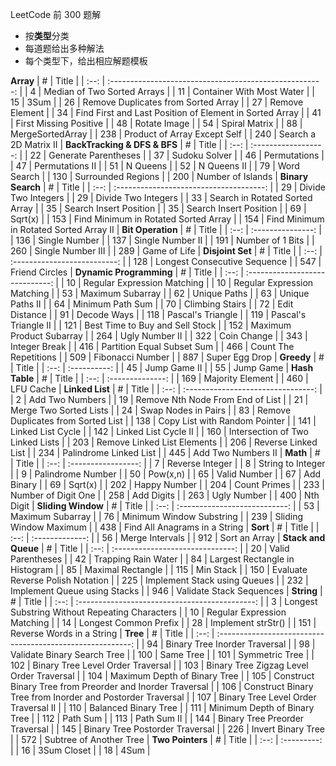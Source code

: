 LeetCode 前 300 题解

- 按**类型**分类
- 每道题给出多种解法
- 每个类型下，给出相应解题模板



**Array**
|  #   |                          Title                          |
| :--: | :-----------------------------------------------------: |
|  4   |               Median of Two Sorted Arrays               |
|  11  |                Container With Most Water                |
|  15  |                          3Sum                           |
|  26  |           Remove Duplicates from Sorted Array           |
|  27  |                     Remove Element                      |
|  34  | Find First and Last Position of Element in Sorted Array |
|  41  |                 First Missing Positive                  |
|  48  |                      Rotate Image                       |
|  54  |                      Spiral Matrix                      |
|  88  |                    MergeSortedArray                     |
| 238  |              Product of Array Except Self               |
| 240  |                  Search a 2D Matrix II                  |
**BackTracking & DFS & BFS**
|  #   |        Title         |
| :--: | :------------------: |
|  22  | Generate Parentheses |
|  37  |    Sudoku Solver     |
|  46  |     Permutations     |
|  47  |   Permutations II    |
|  51  |       N Queens       |
|  52  |     N Queens II      |
|  79  |     Word Search      |
| 130  |  Surrounded Regions  |
| 200  |  Number of Islands   |
**Binary Search**
|  #   |                  Title                  |
| :--: | :-------------------------------------: |
|  29  |           Divide Two Integers           |
|  29  |           Divide Two Integers           |
|  33  |     Search in Rotated Sorted Array      |
|  35  |         Search Insert Position          |
|  35  |         Search Insert Position          |
|  69  |                 Sqrt(x)                 |
| 153  |  Find Minimum in Rotated Sorted Array   |
| 154  | Find Minimum in Rotated Sorted Array II |
**Bit Operation**
|  #   |       Title       |
| :--: | :---------------: |
| 136  |   Single Number   |
| 137  | Single Number II  |
| 191  | Number of 1 Bits  |
| 260  | Single Number III |
| 289  |   Game of Life    |
**Disjoint Set**
|  #   |            Title             |
| :--: | :--------------------------: |
| 128  | Longest Consecutive Sequence |
| 547  |        Friend Circles        |
**Dynamic Programming**
|  #   |              Title              |
| :--: | :-----------------------------: |
|  10  |   Regular Expression Matching   |
|  10  |   Regular Expression Matching   |
|  53  |        Maximum Subarray         |
|  62  |          Unique Paths           |
|  63  |         Unique Paths II         |
|  64  |        Minimum Path Sum         |
|  70  |         Climbing Stairs         |
|  72  |          Edit Distance          |
|  91  |           Decode Ways           |
| 118  |        Pascal's Triangle        |
| 119  |      Pascal's Triangle II       |
| 121  | Best Time to Buy and Sell Stock |
| 152  |    Maximum Product Subarray     |
| 264  |         Ugly Number II          |
| 322  |           Coin Change           |
| 343  |          Integer Break          |
| 416  |   Partition Equal Subset Sum    |
| 466  |      Count The Repetitions      |
| 509  |        Fibonacci Number         |
| 887  |         Super Egg Drop          |
**Greedy**
|  #   |    Title     |
| :--: | :----------: |
|  45  | Jump Game II |
|  55  |  Jump Game   |
**Hash Table**
|  #   |      Title       |
| :--: | :--------------: |
| 169  | Majority Element |
| 460  |    LFU Cache     |
**Linked List**
|  #   |               Title                |
| :--: | :--------------------------------: |
|  2   |          Add Two Numbers           |
|  19  |  Remove Nth Node From End of List  |
|  21  |       Merge Two Sorted Lists       |
|  24  |        Swap Nodes in Pairs         |
|  83  | Remove Duplicates from Sorted List |
| 138  |   Copy List with Random Pointer    |
| 141  |         Linked List Cycle          |
| 142  |        Linked List Cycle II        |
| 160  |  Intersection of Two Linked Lists  |
| 203  |    Remove Linked List Elements     |
| 206  |        Reverse Linked List         |
| 234  |       Palindrome Linked List       |
| 445  |         Add Two Numbers II         |
**Math**
|  #   |        Title        |
| :--: | :-----------------: |
|  7   |   Reverse Integer   |
|  8   |  String to Integer  |
|  9   |  Palindrome Number  |
|  50  |      Pow(x,n)       |
|  65  |    Valid Number     |
|  67  |     Add Binary      |
|  69  |       Sqrt(x)       |
| 202  |    Happy Number     |
| 204  |    Count Primes     |
| 233  | Number of Digit One |
| 258  |     Add Digits      |
| 263  |     Ugly Number     |
| 400  |      Nth Digit      |
**Sliding Window**
|  #   |             Title             |
| :--: | :---------------------------: |
|  53  |       Maximum Subarray        |
|  76  |   Minimum Window Substring    |
| 239  |    Sliding Window Maximum     |
| 438  | Find All Anagrams in a String |
**Sort**
|  #   |      Title      |
| :--: | :-------------: |
|  56  | Merge Intervals |
| 912  |  Sort an Array  |
**Stack and Queue**
|  #   |              Title               |
| :--: | :------------------------------: |
|  20  |        Valid Parentheses         |
|  42  |       Trapping Rain Water        |
|  84  |  Largest Rectangle in Histogram  |
|  85  |        Maximal Rectangle         |
| 115  |            Min Stack             |
| 150  | Evaluate Reverse Polish Notation |
| 225  |   Implement Stack using Queues   |
| 232  |   Implement Queue using Stacks   |
| 946  |     Validate Stack Sequences     |
**String**
|  #   |                     Title                      |
| :--: | :--------------------------------------------: |
|  3   | Longest Substring Without Repeating Characters |
|  10  |          Regular Expression Matching           |
|  14  |             Longest Common Prefix              |
|  28  |               Implement strStr()               |
| 151  |           Reverse Words in a String            |
**Tree**
|  #   |                           Title                            |
| :--: | :--------------------------------------------------------: |
|  94  |               Binary Tree Inorder Traversal                |
|  98  |                Validate Binary Search Tree                 |
| 100  |                         Same Tree                          |
| 101  |                       Symmetric Tree                       |
| 102  |             Binary Tree Level Order Traversal              |
| 103  |          Binary Tree Zigzag Level Order Traversal          |
| 104  |                Maximum Depth of Binary Tree                |
| 105  | Construct Binary Tree from Preorder and Inorder Traversal  |
| 106  | Construct Binary Tree from Inorder and Postorder Traversal |
| 107  |            Binary Tree Level Order Traversal II            |
| 110  |                    Balanced Binary Tree                    |
| 111  |                Minimum Depth of Binary Tree                |
| 112  |                          Path Sum                          |
| 113  |                        Path Sum II                         |
| 144  |               Binary Tree Preorder Traversal               |
| 145  |              Binary Tree Postorder Traversal               |
| 226  |                     Invert Binary Tree                     |
| 572  |                  Subtree of Another Tree                   |
**Two Pointers**
|  #   |    Title    |
| :--: | :---------: |
|  16  | 3Sum Closet |
|  18  |    4Sum     |